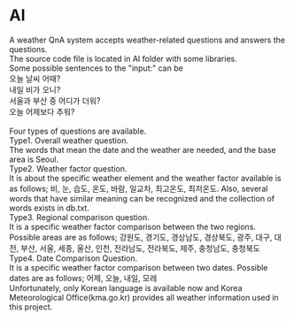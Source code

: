 # AI
A weather QnA system accepts weather-related questions and answers the questions.<br>
The source code file is located in AI folder with some libraries.
<br>
Some possible sentences to the "input:" can be
<br>
오늘 날씨 어때?
<br>
내일 비가 오니?
<br>
서울과 부산 중 어디가 더워?
<br>
오늘 어제보다 추워?
<br><br>
Four types of questions are available.<br>
Type1. Overall weather question.<br>
The words that mean the date and the weather are needed, and the base area is Seoul.<br>
Type2. Weather factor question.<br>
It is about the specific weather element and the weather factor available is as follows; 비, 눈, 습도, 온도, 바람, 일교차, 최고온도, 최저온도. Also, several words that have similar meaning can be recognized and the collection of words exists in db.txt.<br>
Type3. Regional comparison question.<br>
It is a specific weather factor comparison between the two regions. Possible areas are as follows; 강원도, 경기도, 경상남도, 경상북도, 광주, 대구, 대전, 부산, 서울, 세종, 울산, 인천, 전라남도, 전라북도, 제주, 충청남도, 충청북도<br>
Type4. Date Comparison Question.<br>
It is a specific weather factor comparison between two dates. Possible dates are as follows; 어제, 오늘, 내일, 모레<br>
Unfortunately, only Korean language is available now and Korea Meteorological Office(kma.go.kr) provides all weather information used in this project.
